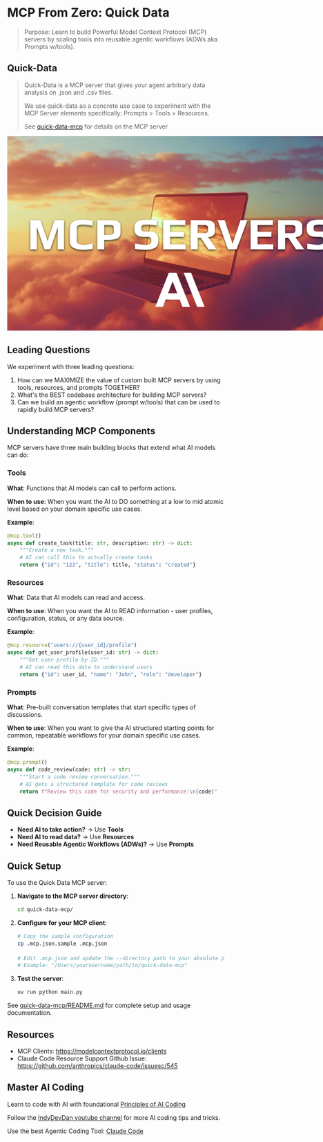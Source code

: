 # MCP From Zero: Quick Data
> Purpose: Learn to build Powerful Model Context Protocol (MCP) servers by scaling tools into reusable agentic workflows (ADWs aka Prompts w/tools).

## Quick-Data
> Quick-Data is a MCP server that gives your agent arbitrary data analysis on .json and .csv files.
>
> We use quick-data as a concrete use case to experiment with the MCP Server elements specifically: Prompts > Tools > Resources.
>
> See [quick-data-mcp](quick-data-mcp/README.md) for details on the MCP server

<img src="./images/mcp-server-prompts.png" alt="MCP Server Prompts" style="max-width: 800px;">

## Leading Questions

We experiment with three leading questions:

1. How can we MAXIMIZE the value of custom built MCP servers by using tools, resources, and prompts TOGETHER?
2. What's the BEST codebase architecture for building MCP servers?
3. Can we build an agentic workflow (prompt w/tools) that can be used to rapidly build MCP servers?

## Understanding MCP Components

MCP servers have three main building blocks that extend what AI models can do:

### Tools
**What**: Functions that AI models can call to perform actions.

**When to use**: When you want the AI to DO something at a low to mid atomic level based on your domain specific use cases.

**Example**:
```python
@mcp.tool()
async def create_task(title: str, description: str) -> dict:
    """Create a new task."""
    # AI can call this to actually create tasks
    return {"id": "123", "title": title, "status": "created"}
```

### Resources
**What**: Data that AI models can read and access.

**When to use**: When you want the AI to READ information - user profiles, configuration, status, or any data source.

**Example**:
```python
@mcp.resource("users://{user_id}/profile")
async def get_user_profile(user_id: str) -> dict:
    """Get user profile by ID."""
    # AI can read this data to understand users
    return {"id": user_id, "name": "John", "role": "developer"}
```

### Prompts
**What**: Pre-built conversation templates that start specific types of discussions.

**When to use**: When you want to give the AI structured starting points for common, repeatable workflows for your domain specific use cases.

**Example**:
```python
@mcp.prompt()
async def code_review(code: str) -> str:
    """Start a code review conversation."""
    # AI gets a structured template for code reviews
    return f"Review this code for security and performance:\n{code}"
```

## Quick Decision Guide

- **Need AI to take action?** → Use **Tools**
- **Need AI to read data?** → Use **Resources**  
- **Need Reusable Agentic Workflows (ADWs)?** → Use **Prompts**

## Quick Setup

To use the Quick Data MCP server:

1. **Navigate to the MCP server directory**:
   ```bash
   cd quick-data-mcp/
   ```

2. **Configure for your MCP client**:
   ```bash
   # Copy the sample configuration
   cp .mcp.json.sample .mcp.json
   
   # Edit .mcp.json and update the --directory path to your absolute path
   # Example: "/Users/yourusername/path/to/quick-data-mcp"
   ```

3. **Test the server**:
   ```bash
   uv run python main.py
   ```

See [quick-data-mcp/README.md](quick-data-mcp/README.md) for complete setup and usage documentation.

## Resources
- MCP Clients: https://modelcontextprotocol.io/clients
- Claude Code Resource Support Github Issue: https://github.com/anthropics/claude-code/issuesç/545

## Master AI Coding
Learn to code with AI with foundational [Principles of AI Coding](https://agenticengineer.com/principled-ai-coding?y=jprompt)

Follow the [IndyDevDan youtube channel](https://www.youtube.com/@indydevdan) for more AI coding tips and tricks.

Use the best Agentic Coding Tool: [Claude Code](https://docs.anthropic.com/en/docs/claude-code/overview)